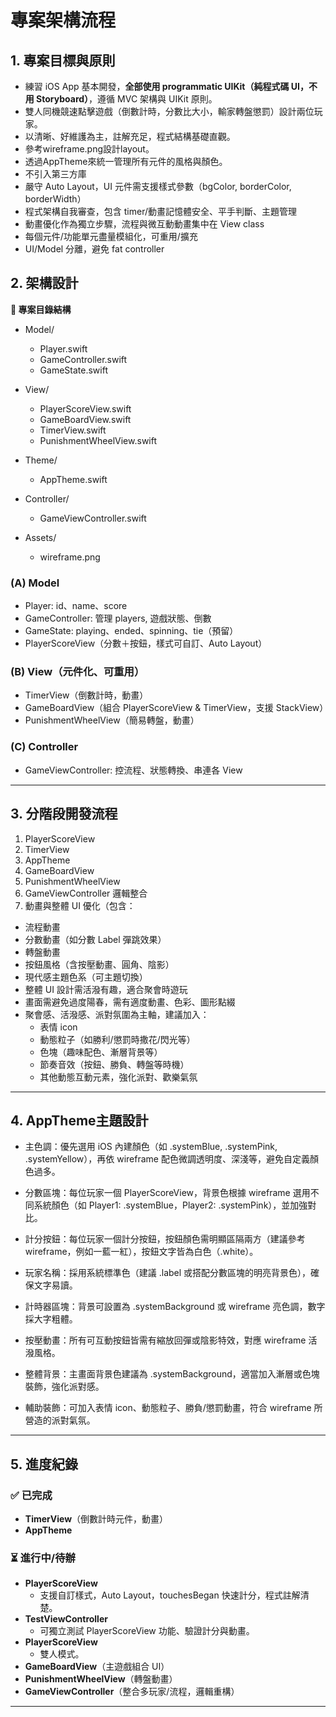 #  專案架構流程

## 1. 專案目標與原則

- 練習 iOS App 基本開發，**全部使用 programmatic UIKit（純程式碼 UI，不用 Storyboard）**，遵循 MVC 架構與 UIKit 原則。
- 雙人同機競速點擊遊戲（倒數計時，分數比大小，輸家轉盤懲罰）設計兩位玩家。
- 以清晰、好維護為主，註解充足，程式結構基礎直觀。
- 參考wireframe.png設計layout。
- 透過AppTheme來統一管理所有元件的風格與顏色。
- 不引入第三方庫
- 嚴守 Auto Layout，UI 元件需支援樣式參數（bgColor, borderColor, borderWidth）
- 程式架構自我審查，包含 timer/動畫記憶體安全、平手判斷、主題管理
- 動畫優化作為獨立步驟，流程與微互動動畫集中在 View class
- 每個元件/功能單元盡量模組化，可重用/擴充
- UI/Model 分離，避免 fat controller


## 2. 架構設計

**📁 專案目錄結構**

- Model/
    - Player.swift
    - GameController.swift
    - GameState.swift
- View/
    - PlayerScoreView.swift 
    - GameBoardView.swift 
    - TimerView.swift 
    - PunishmentWheelView.swift
- Theme/
    - AppTheme.swift 
- Controller/
    - GameViewController.swift

- Assets/
    - wireframe.png

### (A) Model

- Player: id、name、score
- GameController: 管理 players, 遊戲狀態、倒數
- GameState: playing、ended、spinning、tie（預留）
- PlayerScoreView（分數＋按鈕，樣式可自訂、Auto Layout）


### (B) View（元件化、可重用）


- TimerView（倒數計時，動畫）
- GameBoardView（組合 PlayerScoreView & TimerView，支援 StackView）
- PunishmentWheelView（簡易轉盤，動畫）

### (C) Controller

- GameViewController: 控流程、狀態轉換、串連各 View

---

## 3. 分階段開發流程

1. PlayerScoreView
2. TimerView
3. AppTheme
4. GameBoardView
5. PunishmentWheelView
6. GameViewController 邏輯整合
7. 動畫與整體 UI 優化（包含：
- 流程動畫
- 分數動畫（如分數 Label 彈跳效果）
- 轉盤動畫
- 按鈕風格（含按壓動畫、圓角、陰影）
- 現代感主題色系（可主題切換）
- 整體 UI 設計需活潑有趣，適合聚會時遊玩
- 畫面需避免過度陽春，需有適度動畫、色彩、圖形點綴
- 聚會感、活潑感、派對氛圍為主軸，建議加入：
    - 表情 icon
    - 動態粒子（如勝利/懲罰時撒花/閃光等）
    - 色塊（趣味配色、漸層背景等）
    - 節奏音效（按鈕、勝負、轉盤等時機）
    - 其他動態互動元素，強化派對、歡樂氣氛

---

## 4. AppTheme主題設計
- 主色調：優先選用 iOS 內建顏色（如 .systemBlue, .systemPink, .systemYellow），再依 wireframe 配色微調透明度、深淺等，避免自定義顏色過多。

- 分數區塊：每位玩家一個 PlayerScoreView，背景色根據 wireframe 選用不同系統顏色（如 Player1: .systemBlue，Player2: .systemPink），並加強對比。

- 計分按鈕：每位玩家一個計分按鈕，按鈕顏色需明顯區隔兩方（建議參考 wireframe，例如一藍一紅），按鈕文字皆為白色（.white）。

- 玩家名稱：採用系統標準色（建議 .label 或搭配分數區塊的明亮背景色），確保文字易讀。

- 計時器區塊：背景可設置為 .systemBackground 或 wireframe 亮色調，數字採大字粗體。

- 按壓動畫：所有可互動按鈕皆需有縮放回彈或陰影特效，對應 wireframe 活潑風格。

- 整體背景：主畫面背景色建議為 .systemBackground，適當加入漸層或色塊裝飾，強化派對感。

- 輔助裝飾：可加入表情 icon、動態粒子、勝負/懲罰動畫，符合 wireframe 所營造的派對氣氛。

---

## 5. 進度紀錄

### ✅ 已完成
- **TimerView**（倒數計時元件，動畫）
- **AppTheme**

### ⏳ 進行中/待辦
- **PlayerScoreView**
    - 支援自訂樣式，Auto Layout，touchesBegan 快速計分，程式註解清楚。
- **TestViewController**
    - 可獨立測試 PlayerScoreView 功能、驗證計分與動畫。
- **PlayerScoreView**
    - 雙人模式。
- **GameBoardView**（主遊戲組合 UI）
- **PunishmentWheelView**（轉盤動畫）
- **GameViewController**（整合多玩家/流程，邏輯重構）

---




